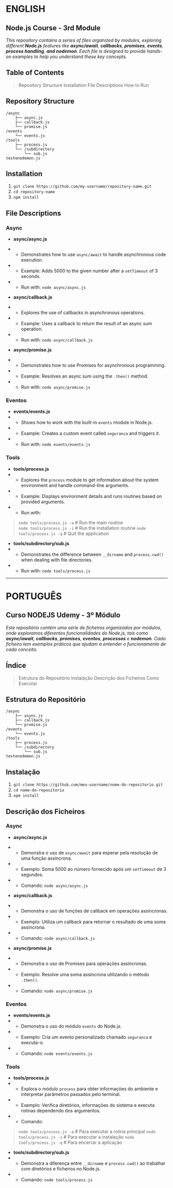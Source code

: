 
# ENGLISH

## Node.js Course - 3rd Module

*This repository contains a series of files organized by modules, exploring different **Node.js** features like **async/await**, **callbacks**, **promises**, **events**, **process handling**, **and nodemon**. Each file is designed to provide hands-on examples to help you understand these key concepts.*

## Table of Contents

> Repository Structure
> Installation
> File Descriptions
> How to Run

## Repository Structure

```
/async
    ├── async.js
    ├── callback.js
    └── promise.js
/events
    └── events.js
/tools
    ├── process.js
    └── /subdirectory
        └── sub.js
testenodemon.js
```

## Installation

1. ``git clone https://github.com/my-username/repository-name.git``
2. ``cd repository-name``
3. ``npm install``

## File Descriptions

### Async

- **async/async.js**
- - Demonstrates how to use `async/await` to handle asynchronous code execution.
- - Example: Adds 5000 to the given number after a `setTimeout` of 3 seconds.
- - Run with: ``node async/async.js``

- **async/callback.js**
- - Explores the use of callbacks in asynchronous operations.
- - Example: Uses a callback to return the result of an async sum operation.
- - Run with: ``node async/callback.js``

- **async/promise.js**
- - Demonstrates how to use Promises for asynchronous programming.
- - Example: Resolves an async sum using the `.then()` method.
- - Run with: ``node async/promise.js``

### Eventos 

- **events/events.js**
- - Shows how to work with the built-in `events` module in Node.js.
- - Example: Creates a custom event called `seguranca` and triggers it.
- - Run with: ``node events/events.js``

### Tools

- **tools/process.js**
- - Explores the `process` module to get information about the system environment and handle command-line arguments.
- - Example: Displays environment details and runs routines based on provided arguments.
- - Run with: 
> ``node tools/process.js -a``    # Run the main routine  
> ``node tools/process.js -i``    # Run the installation routine 
> ``node tools/process.js -q``    # Quit the application  

- **tools/subdirectory/sub.js**
- - Demonstrates the difference between `__dirname` and `process.cwd()` when dealing with file directories.
- - Run with: ``node tools/process.js``  

___________________________________________________________

# PORTUGUÊS

## Curso NODEJS Udemy - 3º Módulo

*Este repositório contém uma série de ficheiros organizados por módulos, onde exploramos diferentes funcionalidades do Node.js, tais como **async/await**, **callbacks**, **promises**, **eventos**, **processos** e **nodemon**. Cada ficheiro tem exemplos práticos que ajudam a entender o funcionamento de cada conceito.*

## Índice

> Estrutura do Repositório
> Instalação
> Descrição dos Ficheiros
> Como Executar

## Estrutura do Repositório

```
/async
    ├── async.js
    ├── callback.js
    └── promise.js
/events
    └── events.js
/tools
    ├── process.js
    └── /subdirectory
        └── sub.js
testenodemon.js
```

## Instalação

1. ``git clone https://github.com/meu-username/nome-do-repositorio.git``
2. ``cd nome-do-repositorio``
3. ``npm install``

## Descrição dos Ficheiros

### Async

- **async/async.js**
- - Demonstra o uso de `async/await` para esperar pela resolução de uma função assíncrona.
- - Exemplo: Soma 5000 ao número fornecido após um `setTimeout` de 3 segundos.
- - Comando: ``node async/async.js``

- **async/callback.js**
- - Demonstra o uso de funções de callback em operações assíncronas.
- - Exemplo: Utiliza um callback para retornar o resultado de uma soma assíncrona.
- - Comando: ``node async/callback.js``

- **async/promise.js**
- - Demonstra o uso de Promises para operações assíncronas.
- - Exemplo: Resolve uma soma assíncrona utilizando o método `.then()`.
- - Comando: ``node async/promise.js``

### Eventos 

- **events/events.js**
- - Demonstra o uso do módulo `events` do Node.js.
- - Exemplo: Cria um evento personalizado chamado `seguranca` e executa-o.
- - Comando: ``node events/events.js``

### Tools

- **tools/process.js**
- - Explora o módulo `process` para obter informações do ambiente e interpretar parâmetros passados pelo terminal.
- - Exemplo: Verifica diretórios, informações do sistema e executa rotinas dependendo dos argumentos.
- - Comando: 
> ``node tools/process.js -a``    # Para executar a rotina principal
> ``node tools/process.js -i``    # Para executar a instalação
> ``node tools/process.js -q``    # Para encerrar a aplicação

- **tools/subdirectory/sub.js**
- - Demonstra a diferença entre `__dirname` e `process.cwd()` ao trabalhar com diretórios e ficheiros no Node.js.
- - Comando: ``node tools/process.js``  












